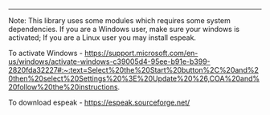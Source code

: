 -------

Note: This library uses some modules which requires some system dependencies. If you are a Windows user, make sure your windows is activated; If you are a Linux user you may install espeak.

To activate Windows - https://support.microsoft.com/en-us/windows/activate-windows-c39005d4-95ee-b91e-b399-2820fda32227#:~:text=Select%20the%20Start%20button%2C%20and%20then%20select%20Settings%20%3E%20Update%20%26,COA%20and%20follow%20the%20instructions.

To download espeak - https://espeak.sourceforge.net/
